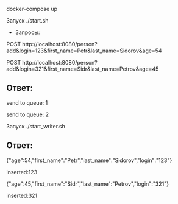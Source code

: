 docker-compose up

Запуск ./start.sh

* Запросы:

POST http://localhost:8080/person?add&login=123&first_name=Petr&last_name=Sidorov&age=54

POST http://localhost:8080/person?add&login=321&first_name=Sidr&last_name=Petrov&age=45

## Ответ: 

send to queue: 1 

send to queue: 2

Запуск ./start_writer.sh

## Ответ:

{"age":54,"first_name":"Petr","last_name":"Sidorov","login":"123"}

inserted:123

{"age":45,"first_name":"Sidr","last_name":"Petrov","login":"321"}

inserted:321




